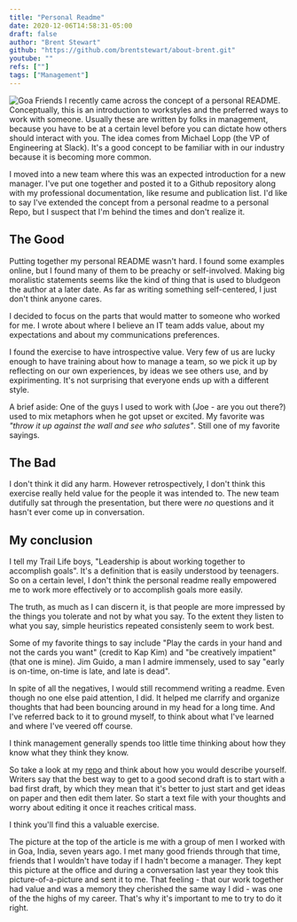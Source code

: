 ```yaml
---
title: "Personal Readme"
date: 2020-12-06T14:58:31-05:00
draft: false
author: "Brent Stewart"
github: "https://github.com/brentstewart/about-brent.git"
youtube: ""
refs: [""]
tags: ["Management"]
---
```

![Goa Friends](/GoaDinner.jpg#floatright)
I recently came across the concept of a personal README.  Conceptually, this is an introduction to workstyles and the preferred ways to work with someone.  Usually these are written by folks in management, because you have to be at a certain level before you can dictate how others should interact with you.  The idea comes from Michael Lopp (the VP of Engineering at Slack).  It's a good concept to be familiar with in our industry because it is becoming more common.

I moved into a new team where this was an expected introduction for a new manager.  I've put one together and posted it to a Github repository along with my professional documentation, like resume and publication list.  I'd like to say I've extended the concept from a personal readme to a personal Repo, but I suspect that I'm behind the times and don't realize it.

## The Good

Putting together my personal README wasn't hard.  I found some examples online, but I found many of them to be preachy or self-involved.  Making big moralistic statements seems like the kind of thing that is used to bludgeon the author at a later date.  As far as writing something self-centered, I just don't think anyone cares.

I decided to focus on the parts that would matter to someone who worked for me.  I wrote about where I believe an IT team adds value, about my expectations and about my communications preferences.

I found the exercise to have introspective value.  Very few of us are lucky enough to have training about how to manage a team, so we pick it up by reflecting on our own experiences, by ideas we see others use, and by expirimenting.  It's not surprising that everyone ends up with a different style.

A brief aside: One of the guys I used to work with (Joe - are you out there?) used to mix metaphors when he got upset or excited.  My favorite was _"throw it up against the wall and see who salutes"_.  Still one of my favorite sayings.

## The Bad

I don't think it did any harm.  However retrospectively, I don't think this exercise really held value for the people it was intended to.  The new team dutifully sat through the presentation, but there were _no_ questions and it hasn't ever come up in conversation.  

## My conclusion

I tell my Trail Life boys, "Leadership is about working together to accomplish goals".  It's a definition that is easily understood by teenagers.  So on a certain level, I don't think the personal readme really empowered me to work more effectively or to accomplish goals more easily.

The truth, as much as I can discern it, is that people are more impressed by the things you tolerate and not by what you say.  To the extent they listen to what you say, simple heuristics repeated consistenly seem to work best.

Some of my favorite things to say include "Play the cards in your hand and not the cards you want" (credit to Kap Kim) and "be creatively impatient" (that one is mine).  Jim Guido, a man I admire immensely, used to say "early is on-time, on-time is late, and late is dead".

In spite of all the negatives, I would still recommend writing a readme.  Even though no one else paid attention, I did.  It helped me clarrify and organize thoughts that had been bouncing around in my head for a long time.  And I've referred back to it to ground myself, to think about what I've learned and where I've veered off course.

I think management generally spends too little time thinking about how they know what they think they know.  

So take a look at my [repo](https://github.com/brentstewart/about-brent.git) and think about how you would describe yourself.  Writers say that the best way to get to a good second draft is to start with a bad first draft, by which they mean that it's better to just start and get ideas on paper and then edit them later.  So start a text file with your thoughts and worry about editing it once it reaches critical mass.

I think you'll find this a valuable exercise.

The picture at the top of the article is me with a group of men I worked with in Goa, India, seven years ago.  I met many good friends through that time, friends that I wouldn't have today if I hadn't become a manager.  They kept this picture at the office and during a conversation last year they took this picture-of-a-picture and sent it to me.  That feeling - that our work together had value and was a memory they cherished the same way I did - was one of the the highs of my career.  That's why it's important to me to try to do it right.